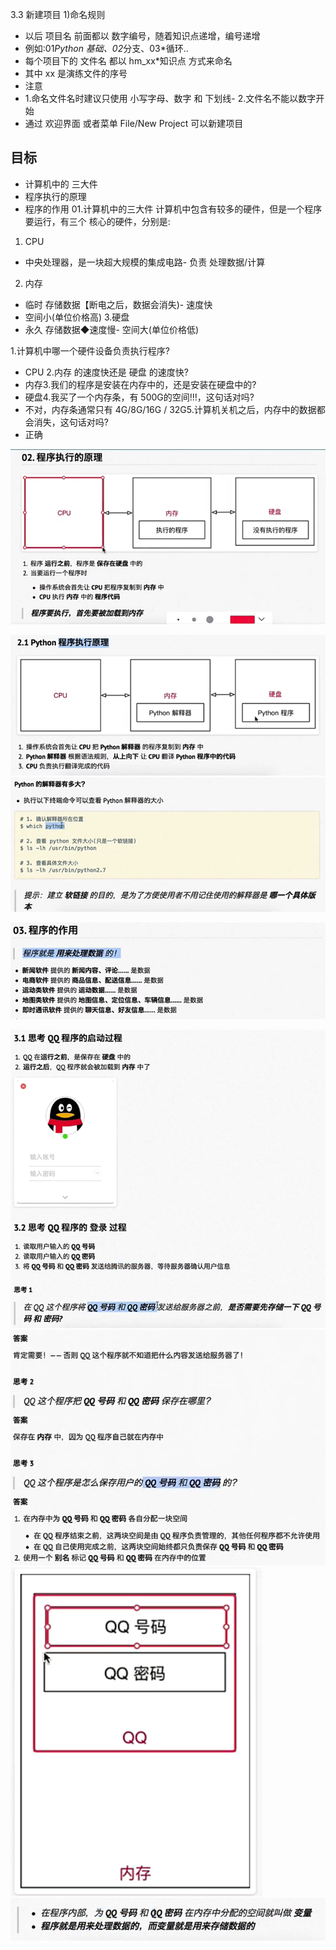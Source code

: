 3.3 新建项目 1)命名规则

-   以后 项目名 前面都以 数字编号，随着知识点递增，编号递增
-   例如:01*Python 基础、02*分支、03\*循环..
-   每个项目下的 文件名 都以 hm_xx\*知识点 方式来命名
-   其中 xx 是演练文件的序号
-   注意
-   1.命名文件名时建议只使用 小写字母、数字 和 下划线- 2.文件名不能以数字开始
-   通过 欢迎界面 或者菜单 File/New Project 可以新建项目


## 目标

- 计算机中的 三大件
- 程序执行的原理
- 程序的作用
01.计算机中的三大件
计算机中包含有较多的硬件，但是一个程序要运行，有三个 核心的硬件，分别是:
1. CPU
- 中央处理器，是一块超大规模的集成电路- 负责 处理数据/计算
2. 内存
- 临时 存储数据【断电之后，数据会消失)- 速度快
- 空间小(单位价格高)
3.硬盘
- 永久 存储数据◆速度慢- 空间大(单位价格低)

1.计算机中哪一个硬件设备负责执行程序?
- CPU
2.内存 的速度快还是 硬盘 的速度快?
- 内存3.我们的程序是安装在内存中的，还是安装在硬盘中的?
- 硬盘4.我买了一个内存条，有 500G的空间!!!，这句话对吗?
- 不对，内存条通常只有 4G/8G/16G / 32G5.计算机关机之后，内存中的数据都会消失，这句话对吗?
- 正确

![程序执行的原理](image.png)

![02](image-1.png)
![python 解释器](image-2.png)

![程序的作用](image-3.png)

![QQ login](image-4.png)
![answer](image-5.png)
![alt text](image-6.png)
![变量](image-7.png)